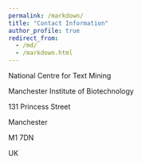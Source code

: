 ```yaml
---
permalink: /markdown/
title: "Contact Information"
author_profile: true
redirect_from: 
  - /md/
  - /markdown.html
---
```






National Centre for Text Mining

Manchester Institute of Biotechnology

131 Princess Street

Manchester

M1 7DN

UK

